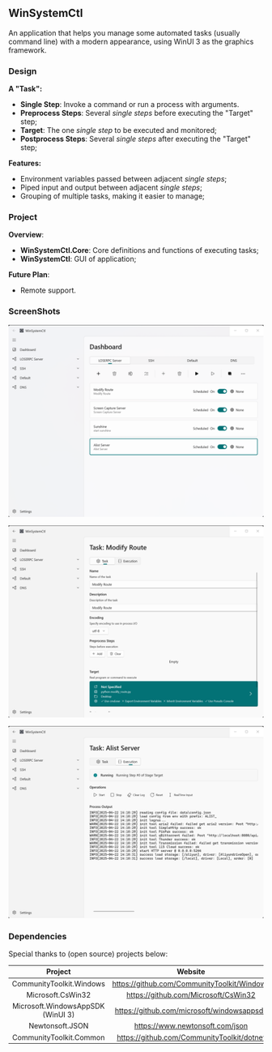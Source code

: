 ## WinSystemCtl

An application that helps you manage some automated tasks (usually command line) with a modern appearance, using WinUI 3 as the graphics framework.

### Design

**A "Task":**

- **Single Step**: Invoke a command or run a process with arguments.
- **Preprocess Steps**: Several *single steps* before executing the "Target" step;
- **Target**: The one *single step* to be executed and monitored;
- **Postprocess Steps**: Several *single steps* after executing the "Target" step;

**Features:**

- Environment variables passed between adjacent *single steps*;
- Piped input and output between adjacent *single steps*;
- Grouping of multiple tasks, making it easier to manage;

### Project

**Overview**:

- **WinSystemCtl.Core**: Core definitions and functions of executing tasks;
- **WinSystemCtl**: GUI of application;

**Future Plan**:

- Remote support.

### ScreenShots

![dashboard](./Assets/dashboard.png)

![edit_task](./Assets/edit_task.png)

![execution](./Assets/task_execution.png)

### Dependencies

Special thanks to (open source) projects below:

|              Project              |                   Website                   |
| :-------------------------------: | :-----------------------------------------: |
|     CommunityToolkit.Windows      | https://github.com/CommunityToolkit/Windows |
|         Microsoft.CsWin32         |    https://github.com/Microsoft/CsWin32     |
| Microsoft.WindowsAppSDK (WinUI 3) | https://github.com/microsoft/windowsappsdk  |
|          Newtonsoft.JSON          |       https://www.newtonsoft.com/json       |
|      CommunityToolkit.Common      | https://github.com/CommunityToolkit/dotnet  |

